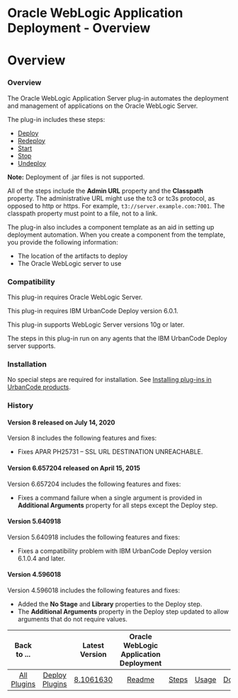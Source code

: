 
Oracle WebLogic Application Deployment - Overview
=================================================

# Overview



### Overview




 


The Oracle WebLogic Application Server plug-in automates the deployment and management of applications on the Oracle WebLogic Server.


The plug-in includes these steps:


* [Deploy](#deploy)
* [Redeploy](#redeploy)
* [Start](#start)
* [Stop](#stop)
* [Undeploy](#undeploy)


**Note:** Deployment of .jar files is not supported.


All of the steps include the **Admin URL** property and the **Classpath** property. The administrative URL might use the tc3 or tc3s protocol, as opposed to http or https. For example, `t3://server.example.com:7001`. The classpath property must point to a file, not to a link.


The plug-in also includes a component template as an aid in setting up deployment automation. When you create a component from the template, you provide the following information:


* The location of the artifacts to deploy
* The Oracle WebLogic server to use


### Compatibility


This plug-in requires Oracle WebLogic Server. 


This plug-in requires IBM UrbanCode Deploy version 6.0.1.


This plug-in supports WebLogic Server versions 10g or later.


The steps in this plug-in run on any agents that the IBM UrbanCode Deploy server supports.


### Installation


No special steps are required for installation. See [Installing plug-ins in UrbanCode products](https://www.urbancode.com/resource/installing-plug-ins-in-urbancode-products/ "Installing plug-ins in UrbanCode Deploy").


### History


#### Version 8 released on July 14, 2020


Version 8 includes the following features and fixes:


* Fixes APAR PH25731 – SSL URL DESTINATION UNREACHABLE.


#### Version 6.657204 released on April 15, 2015


Version 6.657204 includes the following features and fixes:


* Fixes a command failure when a single argument is provided in **Additional Arguments** property for all steps except the Deploy step.


#### Version 5.640918


Version 5.640918 includes the following features and fixes:


* Fixes a compatibility problem with IBM UrbanCode Deploy version 6.1.0.4 and later.


#### Version 4.596018


Version 4.596018 includes the following features and fixes:


* Added the **No Stage** and **Library** properties to the Deploy step.
* The **Additional Arguments** property in the Deploy step updated to allow arguments that do not require values.


|Back to ...||Latest Version|Oracle WebLogic Application Deployment ||||
| :---: | :---: | :---: | :---: | :---: | :---: | :---: |
|[All Plugins](../../index.md)|[Deploy Plugins](../README.md)|[8.1061630](https://raw.githubusercontent.com/UrbanCode/IBM-UCD-PLUGINS/main/files/plugin-air-WebLogic-Application-Deployment/plugin-air-WebLogic-Application-Deployment-8.1061630.zip)|[Readme](README.md)|[Steps](steps.md)|[Usage](usage.md)|[Downloads](downloads.md)|
